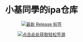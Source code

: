 <h1 align="center">小基同學的ipa仓库</h1>


<p align="center">
  <a href="https://github.com/xiaoji235/IPA-Store/releases/latest"><img src="https://img.shields.io/github/v/release/xiaoji235/IPA-Store?color=%232ea44f&label=Latest%20Release" alt="最新 Release 标签"></a>
</p>

<p align="center">
    <a href="https://raw.githubusercontent.com/xiaoji235/IPA-Store/main/apps_esign.json">
    <img src="https://img.shields.io/badge/点击此处获取轻松签源-%20blue?style=for-the-badge&color=1e90ff" alt="点击此处获取轻松签源">
  </a>
</p>
